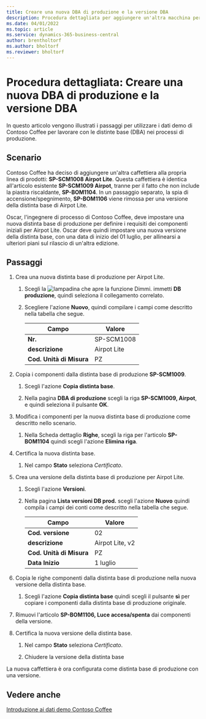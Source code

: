 ```yaml
---
title: Creare una nuova DBA di produzione e la versione DBA
description: Procedura dettagliata per aggiungere un'altra macchina per il caffè alla linea di prodotti di Contoso Coffee in Business Central.
ms.date: 04/01/2022
ms.topic: article
ms.service: dynamics-365-business-central
author: brentholtorf
ms.author: bholtorf
ms.reviewer: bholtorf
---
```

# Procedura dettagliata: Creare una nuova DBA di produzione e la versione DBA

In questo articolo vengono illustrati i passaggi per utilizzare i dati demo di Contoso Coffee per lavorare con le distinte base (DBA) nei processi di produzione.  

## Scenario

Contoso Coffee ha deciso di aggiungere un'altra caffettiera alla propria linea di prodotti: **SP-SCM1008 Airpot Lite**. Questa caffettiera è identica all'articolo esistente **SP-SCM1009 Airpot**, tranne per il fatto che non include la piastra riscaldante, **SP-BOM1104**. In un passaggio separato, la spia di accensione/spegnimento, **SP-BOM1106** viene rimossa per una versione della distinta base di Airpot Lite.

Oscar, l'ingegnere di processo di Contoso Coffee, deve impostare una nuova distinta base di produzione per definire i requisiti dei componenti iniziali per Airpot Lite. Oscar deve quindi impostare una nuova versione della distinta base, con una data di inizio del 01 luglio, per allinearsi a ulteriori piani sul rilascio di un'altra edizione.

## Passaggi

1. Crea una nuova distinta base di produzione per Airpot Lite.

    1. Scegli la ![lampadina che apre la funzione Dimmi.](../../media/ui-search/search_small.png "Dimmi cosa vuoi fare") immetti **DB produzione**, quindi seleziona il collegamento correlato.  

    2. Scegliere l'azione **Nuovo**, quindi compilare i campi come descritto nella tabella che segue.  

        |Campo  |Valore  |
        |---------|---------|
        |**Nr.** |SP-SCM1008|
        |**descrizione** |Airpot Lite|
        |**Cod. Unità di Misura**|PZ  |

2. Copia i componenti dalla distinta base di produzione **SP-SCM1009**.

    1. Scegli l'azione **Copia distinta base**.

    2. Nella pagina **DBA di produzione** scegli la riga **SP-SCM1009, Airpot**, e quindi seleziona il pulsante **OK**.

3. Modifica i componenti per la nuova distinta base di produzione come descritto nello scenario.

    1. Nella Scheda dettaglio **Righe**, scegli la riga per l'articolo **SP-BOM1104** quindi scegli l'azione **Elimina riga**.  

4. Certifica la nuova distinta base.  

    1. Nel campo **Stato** seleziona *Certificato*.  

5. Crea una versione della distinta base di produzione per Airpot Lite.

    1. Scegli l'azione **Versioni**.

    2. Nella pagina **Lista versioni DB prod.** scegli l'azione **Nuovo** quindi compila i campi dei conti come descritto nella tabella che segue.  

        |Campo  |Valore  |
        |---------|---------|
        |**Cod. versione** |02|
        |**descrizione** |Airpot Lite, v2|
        |**Cod. Unità di Misura**|PZ  |  
        |**Data Inizio**|1 luglio  |  

6. Copia le righe componenti dalla distinta base di produzione nella nuova versione della distinta base.

    1. Scegli l'azione **Copia distinta base** quindi scegli il pulsante **sì** per copiare i componenti dalla distinta base di produzione originale.

7. Rimuovi l'articolo **SP-BOM1106, Luce accesa/spenta** dai componenti della versione.

8. Certifica la nuova versione della distinta base.

    1. Nel campo **Stato** seleziona *Certificato*.  

    2. Chiudere la versione della distinta base

La nuova caffettiera è ora configurata come distinta base di produzione con una versione.  

## Vedere anche

[Introduzione ai dati demo Contoso Coffee](../contoso-coffee-intro.md)  

